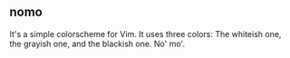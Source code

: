 ## nomo

It's a simple colorscheme for Vim. It uses three colors: The whiteish one, the grayish one, and the blackish one. No' mo'.
